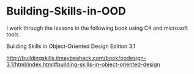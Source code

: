 # Building-Skills-in-OOD
I work through the lessons in the following book using C# and microsoft tools.

Building Skills in Object-Oriented Design Edition 3.1

http://buildingskills.itmaybeahack.com/book/oodesign-3.1/html/index.html#building-skills-in-object-oriented-design

